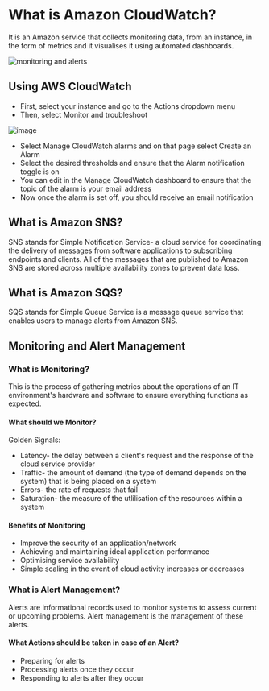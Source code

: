 # What is Amazon CloudWatch?

It is an Amazon service that collects monitoring data, from an instance, in the form of metrics and it visualises it using automated dashboards.

![monitoring and alerts](https://user-images.githubusercontent.com/99980305/186459516-f0c0e97d-5aff-40f8-914e-fb7b7bce222b.png)

## Using AWS CloudWatch

- First, select your instance and go to the Actions dropdown menu
- Then, select Monitor and troubleshoot

![image](https://user-images.githubusercontent.com/99980305/186431266-448f0edc-20d6-42f1-8d6d-b7b29f582cf5.png)

- Select Manage CloudWatch alarms and on that page select Create an Alarm
- Select the desired thresholds and ensure that the Alarm notification toggle is on
- You can edit in the Manage CloudWatch dashboard to ensure that the topic of the alarm is your email address
- Now once the alarm is set off, you should receive an email notification

## What is Amazon SNS?

SNS stands for Simple Notification Service- a cloud service for coordinating the delivery of messages from software applications to subscribing endpoints and clients. All of the messages that are published to Amazon SNS are stored across multiple availability zones to prevent data loss.

## What is Amazon SQS?

SQS stands for Simple Queue Service is a message queue service that enables users to manage alerts from Amazon SNS.

## Monitoring and Alert Management

### What is Monitoring?

This is the process of gathering metrics about the operations of an IT environment's hardware and software to ensure everything functions as expected. 

#### What should we Monitor?

Golden Signals:

- Latency- the delay between a client's request and the response of the cloud service provider
- Traffic- the amount of demand (the type of demand depends on the system) that is being placed on a system 
- Errors- the rate of requests that fail
- Saturation- the measure of the utlilisation of the resources within a system

#### Benefits of Monitoring

- Improve the security of an application/network
- Achieving and maintaining ideal application performance
- Optimising service availability
- Simple scaling in the event of cloud activity increases or decreases

### What is Alert Management?

Alerts are informational records used to monitor systems to assess current or upcoming problems. Alert management is the management of these alerts. 

#### What Actions should be taken in case of an Alert?

- Preparing for alerts
- Processing alerts once they occur
- Responding to alerts after they occur
